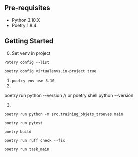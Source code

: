 ## Pre-requisites

- Python 3.10.X
- Poetry 1.8.4

## Getting Started

0. Set venv in project

```
Potery config --list
```

```
poetry config virtualenvs.in-project true
```

1. `poetry env use 3.10`
2. 
poetry run python --version
// or 
poetry shell
python --version

3.

```
poetry run python -m src.training_objets_trouves.main
```

```
poetry run pytest
```

```
poetry build
```

```
poetry run ruff check --fix
```

```
poetry run task_main
```
